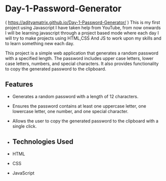 # Day-1-Password-Generator
( https://adityamatrix.github.io/Day-1-Password-Generator/ )
This is my first project using Javascript I have taken help from YouTube, from now onwards I will be learning javascript through a project based mode  where each day I will try to make projects using HTML,CSS And JS to work upon my  skills and to learn something new each day.

This project is a simple web application that generates a random password with a specified length. The password includes upper case letters, lower case letters, numbers, and special characters. It also provides functionality to copy the generated password to the clipboard.

## Features

- Generates a random password with a length of 12 characters.
- Ensures the password contains at least one uppercase letter, one lowercase letter, one number, and one special character.
- Allows the user to copy the generated password to the clipboard with a single click.

- ## Technologies Used

- HTML
- CSS
- JavaScript
